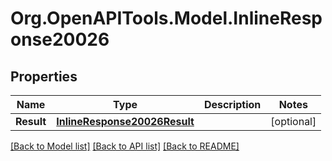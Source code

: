 # Org.OpenAPITools.Model.InlineResponse20026
## Properties

Name | Type | Description | Notes
------------ | ------------- | ------------- | -------------
**Result** | [**InlineResponse20026Result**](InlineResponse20026Result.md) |  | [optional] 

[[Back to Model list]](../README.md#documentation-for-models) [[Back to API list]](../README.md#documentation-for-api-endpoints) [[Back to README]](../README.md)

